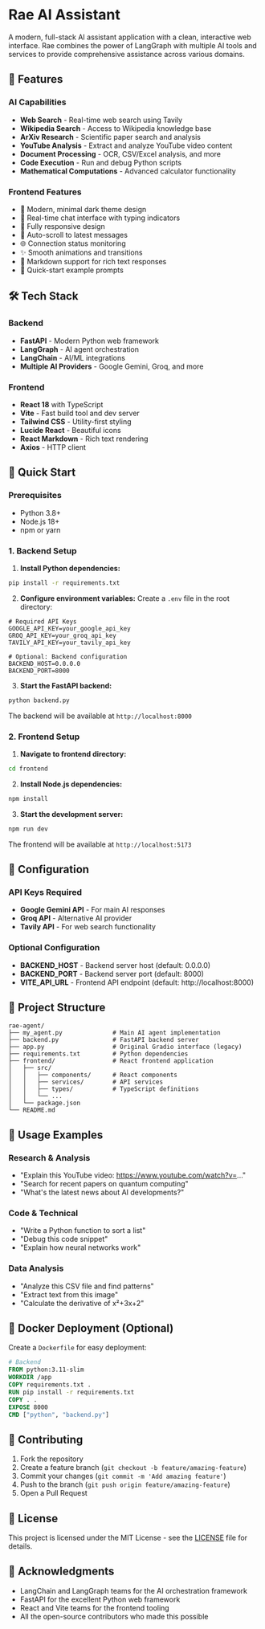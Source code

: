 # Rae AI Assistant

A modern, full-stack AI assistant application with a clean, interactive web interface. Rae combines the power of LangGraph with multiple AI tools and services to provide comprehensive assistance across various domains.

## 🌟 Features

### AI Capabilities
- **Web Search** - Real-time web search using Tavily
- **Wikipedia Search** - Access to Wikipedia knowledge base
- **ArXiv Research** - Scientific paper search and analysis
- **YouTube Analysis** - Extract and analyze YouTube video content
- **Document Processing** - OCR, CSV/Excel analysis, and more
- **Code Execution** - Run and debug Python scripts
- **Mathematical Computations** - Advanced calculator functionality

### Frontend Features
- 🎨 Modern, minimal dark theme design
- 💬 Real-time chat interface with typing indicators
- 📱 Fully responsive design
- 🔄 Auto-scroll to latest messages
- 🌐 Connection status monitoring
- ✨ Smooth animations and transitions
- 📝 Markdown support for rich text responses
- 🎯 Quick-start example prompts

## 🛠️ Tech Stack

### Backend
- **FastAPI** - Modern Python web framework
- **LangGraph** - AI agent orchestration
- **LangChain** - AI/ML integrations
- **Multiple AI Providers** - Google Gemini, Groq, and more

### Frontend
- **React 18** with TypeScript
- **Vite** - Fast build tool and dev server
- **Tailwind CSS** - Utility-first styling
- **Lucide React** - Beautiful icons
- **React Markdown** - Rich text rendering
- **Axios** - HTTP client

## 🚀 Quick Start

### Prerequisites
- Python 3.8+
- Node.js 18+
- npm or yarn

### 1. Backend Setup

1. **Install Python dependencies:**
```bash
pip install -r requirements.txt
```

2. **Configure environment variables:**
Create a `.env` file in the root directory:
```env
# Required API Keys
GOOGLE_API_KEY=your_google_api_key
GROQ_API_KEY=your_groq_api_key
TAVILY_API_KEY=your_tavily_api_key

# Optional: Backend configuration
BACKEND_HOST=0.0.0.0
BACKEND_PORT=8000
```

3. **Start the FastAPI backend:**
```bash
python backend.py
```

The backend will be available at `http://localhost:8000`

### 2. Frontend Setup

1. **Navigate to frontend directory:**
```bash
cd frontend
```

2. **Install Node.js dependencies:**
```bash
npm install
```

3. **Start the development server:**
```bash
npm run dev
```

The frontend will be available at `http://localhost:5173`

## 🔧 Configuration

### API Keys Required

- **Google Gemini API** - For main AI responses
- **Groq API** - Alternative AI provider
- **Tavily API** - For web search functionality

### Optional Configuration

- **BACKEND_HOST** - Backend server host (default: 0.0.0.0)
- **BACKEND_PORT** - Backend server port (default: 8000)
- **VITE_API_URL** - Frontend API endpoint (default: http://localhost:8000)

## 📁 Project Structure

```
rae-agent/
├── my_agent.py              # Main AI agent implementation
├── backend.py               # FastAPI backend server
├── app.py                   # Original Gradio interface (legacy)
├── requirements.txt         # Python dependencies
├── frontend/                # React frontend application
│   ├── src/
│   │   ├── components/      # React components
│   │   ├── services/        # API services
│   │   ├── types/           # TypeScript definitions
│   │   └── ...
│   └── package.json
└── README.md
```

## 🎯 Usage Examples

### Research & Analysis
- "Explain this YouTube video: https://www.youtube.com/watch?v=..."
- "Search for recent papers on quantum computing"
- "What's the latest news about AI developments?"

### Code & Technical
- "Write a Python function to sort a list"
- "Debug this code snippet"
- "Explain how neural networks work"

### Data Analysis
- "Analyze this CSV file and find patterns"
- "Extract text from this image"
- "Calculate the derivative of x²+3x+2"

## 🐳 Docker Deployment (Optional)

Create a `Dockerfile` for easy deployment:

```dockerfile
# Backend
FROM python:3.11-slim
WORKDIR /app
COPY requirements.txt .
RUN pip install -r requirements.txt
COPY . .
EXPOSE 8000
CMD ["python", "backend.py"]
```

## 🤝 Contributing

1. Fork the repository
2. Create a feature branch (`git checkout -b feature/amazing-feature`)
3. Commit your changes (`git commit -m 'Add amazing feature'`)
4. Push to the branch (`git push origin feature/amazing-feature`)
5. Open a Pull Request

## 📄 License

This project is licensed under the MIT License - see the [LICENSE](LICENSE) file for details.

## 🙏 Acknowledgments

- LangChain and LangGraph teams for the AI orchestration framework
- FastAPI for the excellent Python web framework
- React and Vite teams for the frontend tooling
- All the open-source contributors who made this possible
